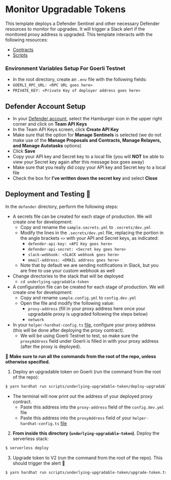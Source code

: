# Monitor Upgradable Tokens

This template deploys a Defender Sentinel and other necessary Defender resources to monitor for upgrades. It will trigger a Slack alert
if the monitored proxy address is upgraded. This template interacts with the following resources:  
- [Contracts](../../contracts/underlying-upgradable-token/)
- [Scripts](../../scripts/underlying-upgradable-token/)

### Environment Variables Setup For Goerli Testnet

-  In the root directory, create an `.env` file with the following fields:
  - `GOERLI_RPC_URL: <RPC URL goes here>`
  - `PRIVATE_KEY: <Private Key of deployer address goes here>`

## Defender Account Setup

- In your [Defender account](https://defender.openzeppelin.com/), select the Hamburger icon in the upper right corner and click on **Team API Keys**
- In the Team API Keys screen, click **Create API Key**
- Make sure that the option for **Manage Sentinels** is selected (we do not make use of the **Manage Proposals and Contracts, Manage Relayers, and Manage Autotasks** options)
- Click **Save**
- Copy your API key and Secret key to a local file (you will **NOT** be able to view your Secret key again after this message box goes away)
- Make sure that you really did copy your API key and Secret key to a local file
- Check the box for **I’ve written down the secret key** and select **Close**

## Deployment and Testing :rocket:

In the `defender` directory, perform the following steps:

- A secrets file can be created for each stage of production. We will create one for development:
  - Copy and rename the `sample.secrets.yml` to `.secrets/dev.yml`
  - Modify the lines in the `.secrets/dev.yml` file, replacing the portion in the angle brackets `<>` with your API and Secret keys, as indicated:
    - `defender-api-key: <API Key goes here>`
    - `defender-api-secret: <Secret key goes here>`
    - `slack-webhook: <SLACK webhook goes here>`
    - `email-address: <EMAIL address goes here>`
  - Note that by default we are sending notifications in Slack, but you are free to use your custom webhook as well
- Change directories to the stack that will be deployed
  - `cd underlying-upgradable-token`
- A configuration file can be created for each stage of production. We will create one for development:
  - Copy and rename `sample.config.yml` to `config.dev.yml`
  - Open the file and modify the following value:
    - `proxy-address` (fill in your proxy address here once your upgradable proxy is upgraded following the steps below)
    - `network`
- In your `helper-hardhat-config.ts` [file](../../scripts/helper-hardhat-config.ts), configure your proxy address (this will be done after deploying the proxy contract).
  - We will be using Goerli Testnet to test, so make sure the `proxyAddress` field under Goerli is filled in with your proxy address (after the proxy is deployed).


:construction:  **Make sure to run all the commands from the root of the repo, unless otherwise specified.**  

1. Deploy an upgradable token on Goerli (run the command from the root of the repo):
```sh
$ yarn hardhat run scripts/underlying-upgradable-token/deploy-upgradable-token.ts --network goerli
```
- The terminal will now print out the address of your deployed proxy contract.
  - Paste this address into the `proxy-address` field of the `config.dev.yml` file
  - Paste this address into the `proxyAddress` field of your `helper-hardhat-config.ts` [file](../../scripts/helper-hardhat-config.ts)

2. **From inside this directory (`underlying-upgradable-token`)**. Deploy the serverless stack:
```sh
$ serverless deploy
```

3. Upgrade token to V2 (run the command from the root of the repo). This should trigger the alert :rotating_light:
```sh
$ yarn hardhat run scripts/underlying-upgradable-token/upgrade-token.ts --network goerli
```